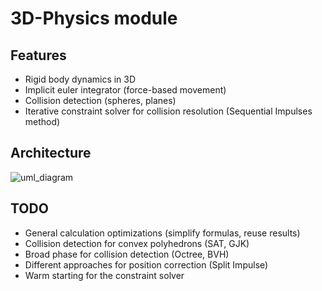 # 3D-Physics module
## Features

- Rigid body dynamics in 3D
- Implicit euler integrator (force-based movement)
- Collision detection (spheres, planes)
- Iterative constraint solver for collision resolution (Sequential Impulses method)

## Architecture

![uml_diagram](https://github.com/NiklasReiche/yage/assets/29310846/1fac27cd-31d2-4f97-87ac-e9ab707d1a0b)

## TODO

- General calculation optimizations (simplify formulas, reuse results)
- Collision detection for convex polyhedrons (SAT, GJK)
- Broad phase for collision detection (Octree, BVH)
- Different approaches for position correction (Split Impulse)
- Warm starting for the constraint solver
